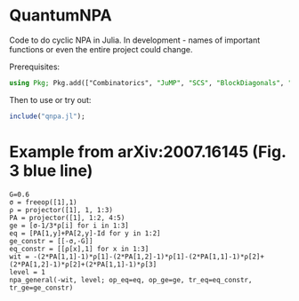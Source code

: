 # QuantumNPA

Code to do cyclic NPA in Julia. In development - names of important functions or
even the entire project could change.

Prerequisites:
```julia
using Pkg; Pkg.add(["Combinatorics", "JuMP", "SCS", "BlockDiagonals", "Mosek", "MosekTools"])
```

Then to use or try out:
```julia
include("qnpa.jl");
```

# Example from arXiv:2007.16145 (Fig. 3 blue line)

```
G=0.6
σ = freeop([1],1)
ρ = projector([1], 1, 1:3)
PA = projector([1], 1:2, 4:5)
ge = [σ-1/3*ρ[i] for i in 1:3]
eq = [PA[1,y]+PA[2,y]-Id for y in 1:2]
ge_constr = [[-σ,-G]]
eq_constr = [[ρ[x],1] for x in 1:3]
wit = -(2*PA[1,1]-1)*ρ[1]-(2*PA[1,2]-1)*ρ[1]-(2*PA[1,1]-1)*ρ[2]+(2*PA[1,2]-1)*ρ[2]+(2*PA[1,1]-1)*ρ[3]
level = 1
npa_general(-wit, level; op_eq=eq, op_ge=ge, tr_eq=eq_constr, tr_ge=ge_constr)
```
